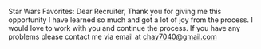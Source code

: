 Star Wars Favorites:
Dear Recruiter,
Thank you for giving me this opportunity
I have learned so much and got a lot of joy from the process.
I would love to work with you and continue the process.
If you have any problems please contact me via email at chay7040@gmail.com
